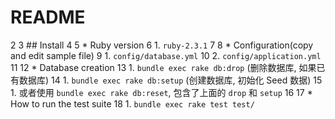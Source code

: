 # README
  2
  3 ## Install
  4
  5 * Ruby version
  6     1. `ruby-2.3.1`
  7
  8 * Configuration(copy and edit sample file)
  9     1. `config/database.yml`
 10     2. `config/application.yml`
 11
 12 * Database creation
 13     1. `bundle exec rake db:drop`  (删除数据库, 如果已有数据库)
 14     1. `bundle exec rake db:setup` (创建数据库, 初始化 Seed 数据)
 15     1. 或者使用 `bundle exec rake db:reset`, 包含了上面的 `drop` 和 `setup`
 16
 17 * How to run the test suite
 18     1. `bundle exec rake test test/`
 
